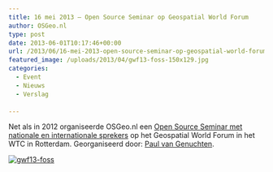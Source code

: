 ```yaml
---
title: 16 mei 2013 – Open Source Seminar op Geospatial World Forum
author: OSGeo.nl
type: post
date: 2013-06-01T10:17:46+00:00
url: /2013/06/16-mei-2013-open-source-seminar-op-geospatial-world-forum/
featured_image: /uploads/2013/04/gwf13-foss-150x129.jpg
categories:
  - Event
  - Nieuws
  - Verslag

---
```

Net als in 2012 organiseerde OSGeo.nl een [Open Source Seminar met nationale en internationale sprekers][1] op het Geospatial World Forum in het WTC in Rotterdam. Georganiseerd door: [Paul van Genuchten][2].

[<img loading="lazy" class="alignnone wp-image-364 size-full" src="/uploads/2013/04/gwf13-foss.jpg" alt="gwf13-foss" width="800" height="691" srcset="/uploads/2013/04/gwf13-foss.jpg 800w, /uploads/2013/04/gwf13-foss-300x259.jpg 300w, /uploads/2013/04/gwf13-foss-173x150.jpg 173w, /uploads/2013/04/gwf13-foss-150x129.jpg 150w" sizes="(max-width: 800px) 100vw, 800px" />][1]

 [1]: http://www.geospatialworldforum.org/2013/open_pr.htm
 [2]: http://wiki.osgeo.org/wiki/User:Genuchten